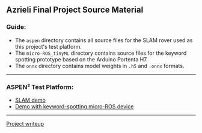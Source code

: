 ## Azrieli Final Project Source Material

### Guide:
- The `aspen` directory contains all source files for the SLAM rover used as this project's test platform. 
- The `micro-ROS_tinyML` directory contains source files for the keyword spotting prototype based on the Arduino Portenta H7.
- The `onnx` directory contains model weights in `.h5` and `.onnx` formats.

---

### ASPEN² Test Platform:
- [SLAM demo](https://youtu.be/fOD0L45CnAc) 
- [Demo with keyword-spotting micro-ROS device](https://youtu.be/1v_o8LwYt4c)

---

[Project writeup](https://docs.google.com/document/d/18fcC0F6s9dK_Nw3wXSUpunC9aEudNSBHCnLDHP9-yec/edit?usp=sharing) 
